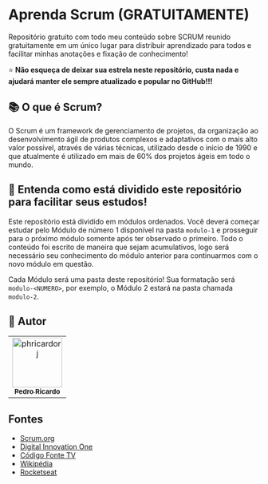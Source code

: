 # Aprenda Scrum (GRATUITAMENTE)

Repositório gratuito com todo meu conteúdo sobre SCRUM reunido gratuitamente em um único lugar para distribuir aprendizado para todos e facilitar minhas anotações e fixação de conhecimento!

⭐ **Não esqueça de deixar sua estrela neste repositório, custa nada e ajudará manter ele sempre atualizado e popular no GitHub!!!**

## 📚 O que é Scrum?

O Scrum é um framework de gerenciamento de projetos, da organização ao desenvolvimento ágil de produtos complexos e adaptativos com o mais alto valor possível, através de várias técnicas, utilizado desde o início de 1990 e que atualmente é utilizado em mais de 60% dos projetos ágeis em todo o mundo.

## 🚀 Entenda como está dividido este repositório para facilitar seus estudos!

Este repositório está dividido em módulos ordenados. Você deverá começar estudar pelo Módulo de número 1 disponível na pasta `modulo-1` e prosseguir para o próximo módulo somente após ter observado o primeiro. Todo o conteúdo foi escrito de maneira que sejam acumulativos, logo será necessário seu conhecimento do módulo anterior para continuarmos com o novo módulo em questão.

Cada Módulo será uma pasta deste repositório! Sua formatação será `modulo-<NUMERO>`, por exemplo, o Módulo 2 estará na pasta chamada `modulo-2`.

## 🖖 Autor

<table>
  <tr>
    <td align="center">
      <a href="https://github.com/phricardorj">
        <img src="https://avatars.githubusercontent.com/u/70300680" width="100px;" alt="phricardorj"/><br>
        <sub>
          <b>Pedro Ricardo</b>
        </sub>
      </a>
    </td>
  </tr>
</table>

## Fontes
- [Scrum.org](https://www.scrum.org/)
- [Digital Innovation One](https://digitalinnovation.one/)
- [Código Fonte TV ](https://www.codigofonte.com.br/)
- [Wikipédia](<https://pt.wikipedia.org/wiki/Scrum_(desenvolvimento_de_software)>)
- [Rocketseat](https://blog.rocketseat.com.br/como-funciona-a-nossa-estrutura-de-desenvolvimento/)
